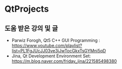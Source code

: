 # QtProjects

## 도움 받은 강의 및 글
- Parwiz Forogh, Qt5 C++ GUI Programming : https://www.youtube.com/playlist?list=PL1FgJUcJJ03ve3jJwTocGkxTsGYMni5qD
- Jina, Qt Development Environment Set: https://m.blog.naver.com/friday_jina/221585498380